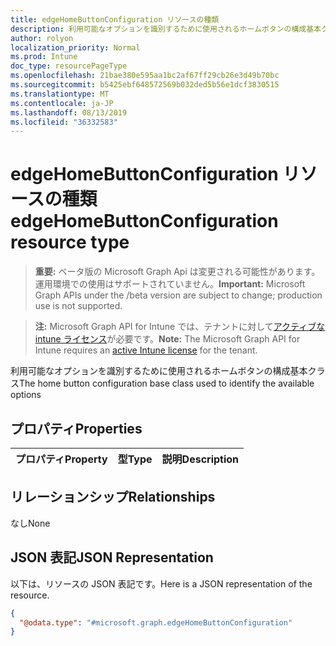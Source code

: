 ```yaml
---
title: edgeHomeButtonConfiguration リソースの種類
description: 利用可能なオプションを識別するために使用されるホームボタンの構成基本クラス
author: rolyon
localization_priority: Normal
ms.prod: Intune
doc_type: resourcePageType
ms.openlocfilehash: 21bae380e595aa1bc2af67ff29cb26e3d49b70bc
ms.sourcegitcommit: b5425ebf648572569b032ded5b56e1dcf3830515
ms.translationtype: MT
ms.contentlocale: ja-JP
ms.lasthandoff: 08/13/2019
ms.locfileid: "36332583"
---
```

# <a name="edgehomebuttonconfiguration-resource-type"></a><span data-ttu-id="5b60d-103">edgeHomeButtonConfiguration リソースの種類</span><span class="sxs-lookup"><span data-stu-id="5b60d-103">edgeHomeButtonConfiguration resource type</span></span>

> <span data-ttu-id="5b60d-104">**重要:** ベータ版の Microsoft Graph Api は変更される可能性があります。運用環境での使用はサポートされていません。</span><span class="sxs-lookup"><span data-stu-id="5b60d-104">**Important:** Microsoft Graph APIs under the /beta version are subject to change; production use is not supported.</span></span>

> <span data-ttu-id="5b60d-105">**注:** Microsoft Graph API for Intune では、テナントに対して[アクティブな intune ライセンス](https://go.microsoft.com/fwlink/?linkid=839381)が必要です。</span><span class="sxs-lookup"><span data-stu-id="5b60d-105">**Note:** The Microsoft Graph API for Intune requires an [active Intune license](https://go.microsoft.com/fwlink/?linkid=839381) for the tenant.</span></span>

<span data-ttu-id="5b60d-106">利用可能なオプションを識別するために使用されるホームボタンの構成基本クラス</span><span class="sxs-lookup"><span data-stu-id="5b60d-106">The home button configuration base class used to identify the available options</span></span>

## <a name="properties"></a><span data-ttu-id="5b60d-107">プロパティ</span><span class="sxs-lookup"><span data-stu-id="5b60d-107">Properties</span></span>
|<span data-ttu-id="5b60d-108">プロパティ</span><span class="sxs-lookup"><span data-stu-id="5b60d-108">Property</span></span>|<span data-ttu-id="5b60d-109">型</span><span class="sxs-lookup"><span data-stu-id="5b60d-109">Type</span></span>|<span data-ttu-id="5b60d-110">説明</span><span class="sxs-lookup"><span data-stu-id="5b60d-110">Description</span></span>|
|:---|:---|:---|

## <a name="relationships"></a><span data-ttu-id="5b60d-111">リレーションシップ</span><span class="sxs-lookup"><span data-stu-id="5b60d-111">Relationships</span></span>
<span data-ttu-id="5b60d-112">なし</span><span class="sxs-lookup"><span data-stu-id="5b60d-112">None</span></span>

## <a name="json-representation"></a><span data-ttu-id="5b60d-113">JSON 表記</span><span class="sxs-lookup"><span data-stu-id="5b60d-113">JSON Representation</span></span>
<span data-ttu-id="5b60d-114">以下は、リソースの JSON 表記です。</span><span class="sxs-lookup"><span data-stu-id="5b60d-114">Here is a JSON representation of the resource.</span></span>
<!-- {
  "blockType": "resource",
  "@odata.type": "microsoft.graph.edgeHomeButtonConfiguration"
}
-->
``` json
{
  "@odata.type": "#microsoft.graph.edgeHomeButtonConfiguration"
}
```



